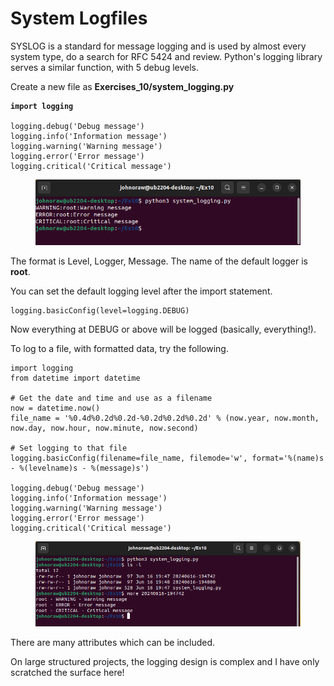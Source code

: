 # System Logfiles

SYSLOG is a standard for message logging and is used by almost every system type, do a search for RFC 5424 and review. Python's logging library serves a similar function, with 5 debug levels.&#x20;

Create a new file as **Exercises\_10/system\_logging.py**

<pre><code><strong>import logging
</strong>
logging.debug('Debug message')
logging.info('Information message')
logging.warning('Warning message')
logging.error('Error message')
logging.critical('Critical message')
</code></pre>

<figure><img src="../.gitbook/assets/image (4) (1).png" alt=""><figcaption></figcaption></figure>

The format is Level, Logger, Message. The name of the default logger is **root**.

You can set the default logging level after the import statement.

```
logging.basicConfig(level=logging.DEBUG)
```

Now everything at DEBUG or above will be logged (basically, everything!).

To log to a file, with formatted data, try the following.

```
import logging
from datetime import datetime

# Get the date and time and use as a filename
now = datetime.now()
file_name = '%0.4d%0.2d%0.2d-%0.2d%0.2d%0.2d' % (now.year, now.month, now.day, now.hour, now.minute, now.second)

# Set logging to that file
logging.basicConfig(filename=file_name, filemode='w', format='%(name)s - %(levelname)s - %(message)s')

logging.debug('Debug message')
logging.info('Information message')
logging.warning('Warning message')
logging.error('Error message')
logging.critical('Critical message')
```

<figure><img src="../.gitbook/assets/image (5).png" alt=""><figcaption></figcaption></figure>

There are many attributes which can be included.

On large structured projects, the logging design is complex and I have only scratched the surface here!
